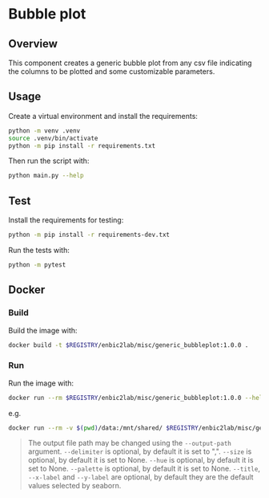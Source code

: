 # Bubble plot

## Overview
This component creates a generic bubble plot from any csv file indicating the columns to be plotted and some customizable parameters.

## Usage
Create a virtual environment and install the requirements:

```sh
python -m venv .venv
source .venv/bin/activate
python -m pip install -r requirements.txt
```

Then run the script with:
```sh
python main.py --help
```

## Test
Install the requirements for testing:
```sh
python -m pip install -r requirements-dev.txt
```
Run the tests with:

```sh
python -m pytest
```
## Docker

### Build
Build the image with:

```sh
docker build -t $REGISTRY/enbic2lab/misc/generic_bubbleplot:1.0.0 .
```

### Run
Run the image with:

```sh
docker run --rm $REGISTRY/enbic2lab/misc/generic_bubbleplot:1.0.0 --help
```

e.g.
```sh
docker run --rm -v $(pwd)/data:/mnt/shared/ $REGISTRY/enbic2lab/misc/generic_bubbleplot:1.0.0 --filepath /mnt/shared/input.csv --delimiter ";" --x-column "column A" --y-column "column B" --title "My title" --x-label "My x label" --y-label "My y label" --size "column C" --hue "column D" --palette "Set2"
```
> The output file path may be changed using the `--output-path` argument.
> `--delimiter` is optional, by default it is set to ",".
> `--size` is optional, by default it is set to None.
> `--hue` is optional, by default it is set to None.
> `--palette` is optional, by default it is set to None.
> `--title`, `--x-label` and `--y-label` are optional, by default they are the default values selected by seaborn.
